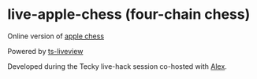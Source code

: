 # live-apple-chess (four-chain chess)

Online version of [apple chess](https://csstationery.com/fun-four-chain-chess-game-apple-chess-large-size)

Powered by [ts-liveview](https://github.com/beenotung/ts-liveview/blob/v4/README.md)

Developed during the Tecky live-hack session co-hosted with [Alex](https://tecky.io/en/about-us/).
